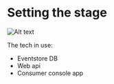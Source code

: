 # Setting the stage


![Alt text](/pages/image-2.png)

The tech in use:

 - Eventstore DB
 - Web api
 - Consumer console app
